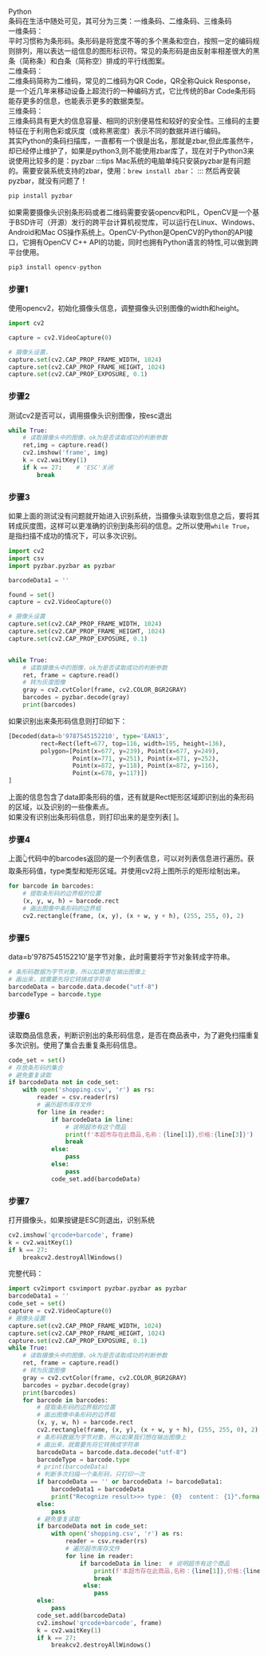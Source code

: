 Python<br />条码在生活中随处可见，其可分为三类：一维条码、二维条码、三维条码<br />一维条码：<br />平时习惯称为条形码。条形码是将宽度不等的多个黑条和空白，按照一定的编码规则排列，用以表达一组信息的图形标识符。常见的条形码是由反射率相差很大的黑条（简称条）和白条（简称空）排成的平行线图案。<br />二维条码：<br />二维条码简称为二维码，常见的二维码为QR Code，QR全称Quick Response，是一个近几年来移动设备上超流行的一种编码方式，它比传统的Bar Code条形码能存更多的信息，也能表示更多的数据类型。<br />三维条码：<br />三维条码具有更大的信息容量、相同的识别便易性和较好的安全性。三维码的主要特征在于利用色彩或灰度（或称黑密度）表示不同的数据并进行编码。<br />其实Python的条码扫描库，一直都有一个很是出名，那就是zbar,但此库虽然牛，却已经停止维护了，如果是python3,则不能使用zbar库了，现在对于Python3来说使用比较多的是：pyzbar
:::tips
Mac系统的电脑单纯只安装pyzbar是有问题的。需要安装系统支持的zbar，使用：`brew install zbar`：
:::
然后再安装pyzbar，就没有问题了！
```python
pip install pyzbar
```
如果需要摄像头识别条形码或者二维码需要安装opencv和PIL，OpenCV是一个基于BSD许可（开源）发行的跨平台计算机视觉库，可以运行在Linux、Windows、Android和Mac OS操作系统上。OpenCV-Python是OpenCV的Python的API接口，它拥有OpenCV C++ API的功能，同时也拥有Python语言的特性,可以做到跨平台使用。
```python
pip3 install opencv-python
```
<a name="OPRKm"></a>
### 步骤1
使用opencv2，初始化摄像头信息，调整摄像头识别图像的width和height。
```python
import cv2

capture = cv2.VideoCapture(0)

# 摄像头设置，
capture.set(cv2.CAP_PROP_FRAME_WIDTH, 1024)
capture.set(cv2.CAP_PROP_FRAME_HEIGHT, 1024)
capture.set(cv2.CAP_PROP_EXPOSURE, 0.1)
```
<a name="hrmwP"></a>
### 步骤2
测试cv2是否可以，调用摄像头识别图像，按esc退出
```python
while True:
    # 读取摄像头中的图像，ok为是否读取成功的判断参数
    ret,img = capture.read()
    cv2.imshow('frame', img)
    k = cv2.waitKey(1)
    if k == 27:    # 'ESC'关闭
        break
```
<a name="kw9MW"></a>
### 步骤3
如果上面的测试没有问题就开始进入识别系统，当摄像头读取到信息之后，要将其转成灰度图，这样可以更准确的识别到条形码的信息。之所以使用`while True`，是指扫描不成功的情况下，可以多次识别。
```python
import cv2
import csv
import pyzbar.pyzbar as pyzbar

barcodeData1 = ''

found = set()
capture = cv2.VideoCapture(0)

# 摄像头设置
capture.set(cv2.CAP_PROP_FRAME_WIDTH, 1024)
capture.set(cv2.CAP_PROP_FRAME_HEIGHT, 1024)
capture.set(cv2.CAP_PROP_EXPOSURE, 0.1)


while True:
    # 读取摄像头中的图像，ok为是否读取成功的判断参数
    ret, frame = capture.read()
    # 转为灰度图像
    gray = cv2.cvtColor(frame, cv2.COLOR_BGR2GRAY)
    barcodes = pyzbar.decode(gray)
    print(barcodes)
```
如果识别出来条形码信息则打印如下：
```python
[Decoded(data=b'9787545152210', type='EAN13', 
         rect=Rect(left=677, top=116, width=195, height=136), 
         polygon=[Point(x=677, y=239), Point(x=677, y=249), 
                  Point(x=771, y=251), Point(x=871, y=252), 
                  Point(x=872, y=118), Point(x=872, y=116), 
                  Point(x=678, y=117)])
]
```
上面的信息包含了data即条形码的值，还有就是Rect矩形区域即识别出的条形码的区域，以及识别的一些像素点。<br />如果没有识别出条形码信息，则打印出来的是空列表[ ]。
<a name="aFWKG"></a>
### 步骤4
上面👆代码中的barcodes返回的是一个列表信息，可以对列表信息进行遍历。获取条形码值，type类型和矩形区域。并使用cv2将上图所示的矩形绘制出来。
```python
for barcode in barcodes:
    # 提取条形码的边界框的位置
    (x, y, w, h) = barcode.rect
    # 画出图像中条形码的边界框
    cv2.rectangle(frame, (x, y), (x + w, y + h), (255, 255, 0), 2)
```
<a name="LW3lK"></a>
### 步骤5
data=b'9787545152210'是字节对象，此时需要将字节对象转成字符串。
```python
# 条形码数据为字节对象，所以如果想在输出图像上
# 画出来，就需要先将它转换成字符串
barcodeData = barcode.data.decode("utf-8")
barcodeType = barcode.type
```
<a name="vBFJ7"></a>
### 步骤6
读取商品信息表，判断识别出的条形码信息，是否在商品表中，为了避免扫描重复多次识别。使用了集合去重复条形码信息。
```python
code_set = set() 
# 存放条形码的集合    
# 避免重复读取        
if barcodeData not in code_set:            
    with open('shopping.csv', 'r') as rs:                
        reader = csv.reader(rs)                
        # 遍历超市库存文件                
        for line in reader:                    
            if barcodeData in line:  
                # 说明超市有这个商品                        
                print(f'本超市存在此商品,名称：{line[1]},价格:{line[3]}')                        
                break                    
            else:                        
                pass        
            else:            
                pass        
            code_set.add(barcodeData)
```
<a name="BiKRc"></a>
### 步骤7
打开摄像头，如果按键是ESC则退出，识别系统
```python
cv2.imshow('qrcode+barcode', frame)    
k = cv2.waitKey(1)   
if k == 27:        
    breakcv2.destroyAllWindows()
```
完整代码：
```python
import cv2import csvimport pyzbar.pyzbar as pyzbar
barcodeData1 = ''
code_set = set()
capture = cv2.VideoCapture(0)
# 摄像头设置
capture.set(cv2.CAP_PROP_FRAME_WIDTH, 1024)
capture.set(cv2.CAP_PROP_FRAME_HEIGHT, 1024)
capture.set(cv2.CAP_PROP_EXPOSURE, 0.1)
while True:    
    # 读取摄像头中的图像，ok为是否读取成功的判断参数    
    ret, frame = capture.read()    
    # 转为灰度图像    
    gray = cv2.cvtColor(frame, cv2.COLOR_BGR2GRAY)    
    barcodes = pyzbar.decode(gray)    
    print(barcodes)    
    for barcode in barcodes:        
        # 提取条形码的边界框的位置        
        # 画出图像中条形码的边界框        
        (x, y, w, h) = barcode.rect        
        cv2.rectangle(frame, (x, y), (x + w, y + h), (255, 255, 0), 2)        
        # 条形码数据为字节对象，所以如果我们想在输出图像上        
        # 画出来，就需要先将它转换成字符串        
        barcodeData = barcode.data.decode("utf-8")        
        barcodeType = barcode.type        
        # print(barcodeData)        
        # 判断多次扫描一个条形码，只打印一次        
        if barcodeData == '' or barcodeData != barcodeData1:            
            barcodeData1 = barcodeData            
            print("Recognize result>>> type： {0}  content： {1}".format(barcodeType, barcodeData))        
        else:            
            pass        
        # 避免重复读取       
        if barcodeData not in code_set:            
            with open('shopping.csv', 'r') as rs:                
                reader = csv.reader(rs)                
                # 遍历超市库存文件                
                for line in reader:                     
                    if barcodeData in line:  # 说明超市有这个商品                        
                        print(f'本超市存在此商品,名称：{line[1]},价格:{line[3]}')                        
                        break                    
                     else:                        
                        pass        
        else:            
            pass        
        code_set.add(barcodeData)    
        cv2.imshow('qrcode+barcode', frame)    
        k = cv2.waitKey(1)    
        if k == 27:        
            breakcv2.destroyAllWindows()
```
